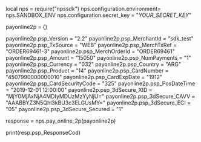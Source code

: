 local nps = require("npssdk")
nps.configuration.environment= nps.SANDBOX_ENV
nps.configuration.secret_key = "_YOUR_SECRET_KEY_"


payonline2p = {}

payonline2p.psp_Version = "2.2"
payonline2p.psp_MerchantId = "sdk_test"
payonline2p.psp_TxSource = "WEB"
payonline2p.psp_MerchTxRef = "ORDER69461-3"
payonline2p.psp_MerchOrderId = "ORDER69461"
payonline2p.psp_Amount = "15050"
payonline2p.psp_NumPayments = "1"
payonline2p.psp_Currency = "032"
payonline2p.psp_Country = "ARG"
payonline2p.psp_Product = "14"
payonline2p.psp_CardNumber = "4507990000000010"
payonline2p.psp_CardExpDate = "1912"
payonline2p.psp_CardSecurityCode = "325"
payonline2p.psp_PosDateTime = "2019-12-01 12:00:00"
payonline2p.psp_3dSecure_XID = "MjY0MjAxNjA4MDIyMDUzMzYyNjU="
payonline2p.psp_3dSecure_CAVV = "AAABBYZ3N5Qhl3kBU3c3ELGUsMY="
payonline2p.psp_3dSecure_ECI = "05"
payonline2p.psp_3dSecure_Secured = "1"

response = nps.pay_online_2p(payonline2p)

print(resp.psp_ResponseCod)
